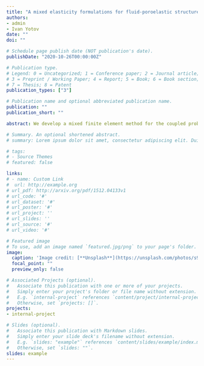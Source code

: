 ```yaml
---
title: "A mixed elasticity formulations for fluid-poroelastic structure interaction"
authors: 
- admin
- Ivan Yotov
date: ""
doi: ""

# Schedule page publish date (NOT publication's date).
publishDate: "2020-10-26T00:00:00Z"

# Publication type.
# Legend: 0 = Uncategorized; 1 = Conference paper; 2 = Journal article;
# 3 = Preprint / Working Paper; 4 = Report; 5 = Book; 6 = Book section;
# 7 = Thesis; 8 = Patent
publication_types: ["3"]

# Publication name and optional abbreviated publication name.
publication: ""
publication_short: ""

abstract: We develop a mixed finite element method for the coupled problem arsing in the interaction between a free fluid governed by the Stokes equations and flow in poroelastic medium modeled by the Biot system. Mass conservation, balance of stress, and the Beavers-Joseph-Saffman condition are imposed on the interface. We consider a fully mixed Biot formulation based on a weakly symmetric stress-displacement-rotation elasticity system and Darcy velocity-pressure flow formulation. The interface conditions are incorporated through the introduction of the traces of structure velocity and Darcy pressure as Lagrange multipliers. Existence and uniqueness of a solution are established for the continuous weak formulation. Stability and error analysis is performed for the semi-discrete continuous-in-time mixed finite element scheme. Numerical experiments are presented in confirmation of the theoretical results.

# Summary. An optional shortened abstract.
# summary: Lorem ipsum dolor sit amet, consectetur adipiscing elit. Duis posuere tellus ac convallis placerat. Proin tincidunt magna sed ex sollicitudin condimentum.

# tags:
# - Source Themes
# featured: false

links:
# - name: Custom Link
#  url: http://example.org
# url_pdf: http://arxiv.org/pdf/1512.04133v1
# url_code: '#'
# url_dataset: '#'
# url_poster: '#'
# url_project: ''
# url_slides: ''
# url_source: '#'
# url_video: '#'

# Featured image
# To use, add an image named `featured.jpg/png` to your page's folder. 
image:
  caption: 'Image credit: [**Unsplash**](https://unsplash.com/photos/s9CC2SKySJM)'
  focal_point: ""
  preview_only: false

# Associated Projects (optional).
#   Associate this publication with one or more of your projects.
#   Simply enter your project's folder or file name without extension.
#   E.g. `internal-project` references `content/project/internal-project/index.md`.
#   Otherwise, set `projects: []`.
projects:
- internal-project

# Slides (optional).
#   Associate this publication with Markdown slides.
#   Simply enter your slide deck's filename without extension.
#   E.g. `slides: "example"` references `content/slides/example/index.md`.
#   Otherwise, set `slides: ""`.
slides: example
---
```


